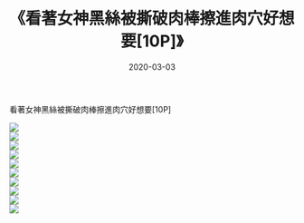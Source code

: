 ﻿---
layout: post
title:  《看著女神黑絲被撕破肉棒擦進肉穴好想要[10P]》
date:   2020-03-03
img: http://imgx.orgx.ga/漏D/2020/看著女神黑絲被撕破肉棒擦進肉穴好想要[10P]/000.jpg
categories: [美女, 清纯, 唯美]
---

看著女神黑絲被撕破肉棒擦進肉穴好想要[10P]

  ![](http://imgx.orgx.ga/漏D/2020/看著女神黑絲被撕破肉棒擦進肉穴好想要[10P]/001.jpg) <br> ![](http://imgx.orgx.ga/漏D/2020/看著女神黑絲被撕破肉棒擦進肉穴好想要[10P]/002.jpg) <br> ![](http://imgx.orgx.ga/漏D/2020/看著女神黑絲被撕破肉棒擦進肉穴好想要[10P]/003.jpg) <br> ![](http://imgx.orgx.ga/漏D/2020/看著女神黑絲被撕破肉棒擦進肉穴好想要[10P]/004.jpg) <br> ![](http://imgx.orgx.ga/漏D/2020/看著女神黑絲被撕破肉棒擦進肉穴好想要[10P]/005.jpg) <br> ![](http://imgx.orgx.ga/漏D/2020/看著女神黑絲被撕破肉棒擦進肉穴好想要[10P]/006.jpg) <br> ![](http://imgx.orgx.ga/漏D/2020/看著女神黑絲被撕破肉棒擦進肉穴好想要[10P]/007.jpg) <br> ![](http://imgx.orgx.ga/漏D/2020/看著女神黑絲被撕破肉棒擦進肉穴好想要[10P]/008.jpg) <br> ![](http://imgx.orgx.ga/漏D/2020/看著女神黑絲被撕破肉棒擦進肉穴好想要[10P]/009.jpg) <br> ![](http://imgx.orgx.ga/漏D/2020/看著女神黑絲被撕破肉棒擦進肉穴好想要[10P]/010.jpg) <br>